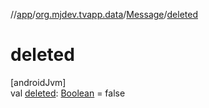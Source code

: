 //[app](../../../index.md)/[org.mjdev.tvapp.data](../index.md)/[Message](index.md)/[deleted](deleted.md)

# deleted

[androidJvm]\
val [deleted](deleted.md): [Boolean](https://kotlinlang.org/api/latest/jvm/stdlib/kotlin/-boolean/index.html) = false
